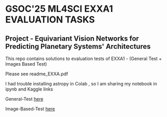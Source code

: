 # GSOC'25 ML4SCI EXXA1 EVALUATION TASKS

## Project - Equivariant Vision Networks for Predicting Planetary Systems' Architectures 

This repo contains solutions to evaluation tests of EXXA1 - (General Test + Images Based Test) 

Please see readme_EXXA.pdf

I had trouble installing astropy in Colab , so I am sharing my notebook in ipynb and Kaggle links

General-Test  [here](https://www.kaggle.com/code/ujjwallal/general-test)

Image-Based-Test  [here](https://www.kaggle.com/code/suryatrainer/image-based-test)

